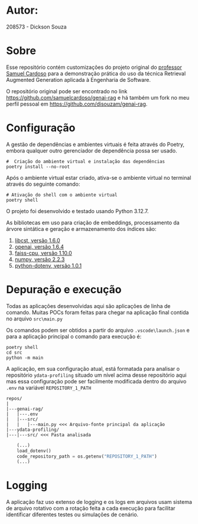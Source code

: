 # Autor:

208573 - Dickson Souza

# Sobre

Esse repositório contém customizações do projeto original do [professor Samuel Cardoso](https://github.com/samuelcardoso) para a demonstração prática do uso da técnica Retrieval Augmented Generation aplicada à Engenharia de Software.

O repositório original pode ser encontrado no link https://github.com/samuelcardoso/genai-rag e há também um fork no meu perfil pessoal em https://github.com/disouzam/genai-rag.

# Configuração

A gestão de dependências e ambientes virtuais é feita através do Poetry, embora qualquer outro gerenciador de dependência possa ser usado.

```shell
#  Criação do ambiente virtual e instalação das dependências
poetry install --no-root
```

Após o ambiente virtual estar criado, ativa-se o ambiente virtual no terminal através do seguinte comando:

```shell
# Ativação do shell com o ambiente virtual
poetry shell
```

O projeto foi desenvolvido e testado usando Python 3.12.7.

As bibliotecas em uso para criação de embeddings, processamento da árvore sintática e geração e armazenamento dos índices são:

1. [libcst, versão 1.6.0](https://pypi.org/project/libcst/)
2. [openai, versão 1.6.4](https://pypi.org/project/openai/)
3. [faiss-cpu, versão 1.10.0](https://pypi.org/project/faiss-cpu/)
4. [numpy, versão 2.2.3](https://pypi.org/project/numpy/)
5. [python-dotenv, versão 1.0.1](https://pypi.org/project/python-dotenv/)

# Depuração e execução

Todas as aplicações desenvolvidas aqui são aplicações de linha de comando. Muitas POCs foram feitas para chegar na aplicação final contida no arquivo `src\main.py`

Os comandos podem ser obtidos a partir do arquivo `.vscode\launch.json` e para a aplicação principal o comando para execução é:

```shell
poetry shell
cd src
python -m main
```

A aplicação, em sua configuração atual, está formatada para analisar o repositório `ydata-profiling` situado um nível acima desse repositório aqui mas essa configuração pode ser facilmente modificada dentro do arquivo `.env` na variável `REPOSITORY_1_PATH`

```
repos/
|
|---genai-rag/
|   |---.env
|   |---src/
|   |   |---main.py <<< Arquivo-fonte principal da aplicação
|---ydata-profiling/
|---|---src/ <<< Pasta analisada
```

```python
    (...)
    load_dotenv()
    code_repository_path = os.getenv("REPOSITORY_1_PATH")
    (...)
```

# Logging

A aplicação faz uso extenso de logging e os logs em arquivos usam sistema de arquivo rotativo com a rotação feita a cada execução para facilitar identificar diferentes testes ou simulações de cenário.
